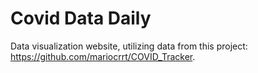 # Covid Data Daily

Data visualization website, utilizing data from this project: https://github.com/mariocrrt/COVID_Tracker.
